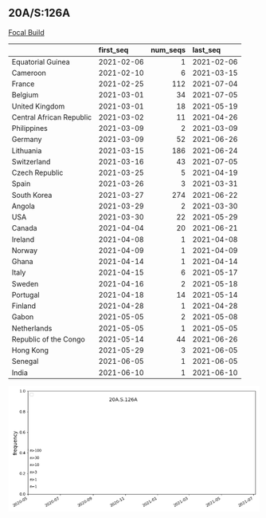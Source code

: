 

## 20A/S:126A
[Focal Build](https://nextstrain.org/groups/neherlab/ncov/20A.S.126A)

|                          | first_seq   |   num_seqs | last_seq   |
|:-------------------------|:------------|-----------:|:-----------|
| Equatorial Guinea        | 2021-02-06  |          1 | 2021-02-06 |
| Cameroon                 | 2021-02-10  |          6 | 2021-03-15 |
| France                   | 2021-02-25  |        112 | 2021-07-04 |
| Belgium                  | 2021-03-01  |         34 | 2021-07-05 |
| United Kingdom           | 2021-03-01  |         18 | 2021-05-19 |
| Central African Republic | 2021-03-02  |         11 | 2021-04-26 |
| Philippines              | 2021-03-09  |          2 | 2021-03-09 |
| Germany                  | 2021-03-09  |         52 | 2021-06-26 |
| Lithuania                | 2021-03-15  |        186 | 2021-06-24 |
| Switzerland              | 2021-03-16  |         43 | 2021-07-05 |
| Czech Republic           | 2021-03-25  |          5 | 2021-04-19 |
| Spain                    | 2021-03-26  |          3 | 2021-03-31 |
| South Korea              | 2021-03-27  |        274 | 2021-06-22 |
| Angola                   | 2021-03-29  |          2 | 2021-03-30 |
| USA                      | 2021-03-30  |         22 | 2021-05-29 |
| Canada                   | 2021-04-04  |         20 | 2021-06-21 |
| Ireland                  | 2021-04-08  |          1 | 2021-04-08 |
| Norway                   | 2021-04-09  |          1 | 2021-04-09 |
| Ghana                    | 2021-04-14  |          1 | 2021-04-14 |
| Italy                    | 2021-04-15  |          6 | 2021-05-17 |
| Sweden                   | 2021-04-16  |          2 | 2021-05-18 |
| Portugal                 | 2021-04-18  |         14 | 2021-05-14 |
| Finland                  | 2021-04-28  |          1 | 2021-04-28 |
| Gabon                    | 2021-05-05  |          2 | 2021-05-08 |
| Netherlands              | 2021-05-05  |          1 | 2021-05-05 |
| Republic of the Congo    | 2021-05-14  |         44 | 2021-06-26 |
| Hong Kong                | 2021-05-29  |          3 | 2021-06-05 |
| Senegal                  | 2021-06-05  |          1 | 2021-06-05 |
| India                    | 2021-06-10  |          1 | 2021-06-10 |

![Overall trends 20A.S.126A](/overall_trends_figures/overall_trends_20A.S.126A.png)